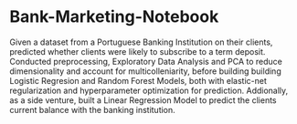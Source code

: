 # Bank-Marketing-Notebook
Given a dataset from a Portuguese Banking Institution on their clients, predicted whether clients were likely to subscribe to a term deposit. Conducted preprocessing, 
Exploratory Data Analysis and PCA to reduce dimensionality and account for multicolleniarity, before building building Logistic Regresion and Random Forest Models, both 
with elastic-net regularization and hyperparameter optimization for prediction. Addionally, as a side venture, built a Linear Regression Model to predict the clients current balance
with the banking institution.

